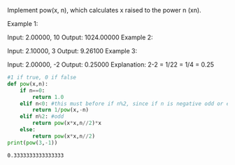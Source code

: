 
Implement pow(x, n), which calculates x raised to the power n (xn).

Example 1:

Input: 2.00000, 10
Output: 1024.00000
Example 2:

Input: 2.10000, 3
Output: 9.26100
Example 3:

Input: 2.00000, -2
Output: 0.25000
Explanation: 2-2 = 1/22 = 1/4 = 0.25


```python
#1 if true, 0 if false 
def pow(x,n):
    if n==0:
        return 1.0
    elif n<0: #this must before if n%2, since if n is negative odd or even, we will be in infinit loop
        return 1/pow(x,-n)
    elif n%2: #odd
        return pow(x*x,n//2)*x
    else:
        return pow(x*x,n//2)
print(pow(3,-1)) 
```

    0.3333333333333333

